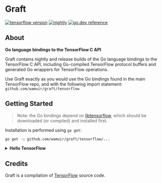 # Graft
[![tensorflow version](https://img.shields.io/badge/tf-v2.11.0--nightly-FF6F00?logo=tensorflow&logoColor=FF6F00)](https://github.com/tensorflow/tensorflow/tree/nightly)
[![nightly](https://img.shields.io/github/workflow/status/wamuir/graft/nightly/main?label=nightly%20ci&logo=github&event=schedule)](https://github.com/wamuir/graft/actions/workflows/integrate-nightly-changes.yml?query=branch%3Amain)
[![go.dev reference](https://pkg.go.dev/badge/wamuir/graft)](https://pkg.go.dev/github.com/wamuir/graft/tensorflow)

## About

**Go language bindings to the TensorFlow C API**

Graft contains nightly and release builds of the Go language bindings to the
TensorFlow C API, including Go-compiled TensorFlow protocol buffers and
generated Go wrappers for TensorFlow operations.

Use Graft exactly as you would use the Go bindings found in the main TensorFlow
repo, and with the following import statement: `github.com/wamuir/graft/tensorflow`

## Getting Started

> Note: the Go bindings depend on
> [libtensorflow](https://www.tensorflow.org/install/lang_c), which should be
> downloaded (or compiled) and installed first.

Installation is performed using `go get`:

```sh
go get -u github.com/wamuir/graft/tensorflow/...
```

<details><summary><b>Hello TensorFlow</b></summary>

```go
package main

import (
	tf "github.com/wamuir/graft/tensorflow"
	"github.com/wamuir/graft/tensorflow/op"
	"fmt"
)

func main() {
	// Construct a graph with an operation that produces a string constant.
	s := op.NewScope()
	c := op.Const(s, "Hello from TensorFlow version " + tf.Version())
	graph, err := s.Finalize()
	if err != nil {
		panic(err)
	}

	// Execute the graph in a session.
	sess, err := tf.NewSession(graph, nil)
	if err != nil {
		panic(err)
	}
	output, err := sess.Run(nil, []tf.Output{c}, nil)
	if err != nil {
		panic(err)
	}
	fmt.Println(output[0].Value())
}
```

</details>

## Credits

Graft is a compilation of [TensorFlow](https://tensorflow.org/code) source
code.
